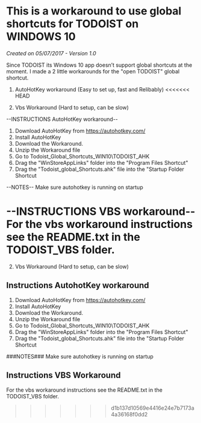 ﻿# This is a workaround to use global shortcuts for TODOIST on WINDOWS 10
*Created on 05/07/2017 - Version 1.0*

Since TODOIST its Windows 10 app doesn’t support global shortcuts at the moment. I made a 2 little workarounds for the "open TODOIST" global shortcut.

1. AutoHotKey workaround (Easy to set up, fast and Relibably)
<<<<<<< HEAD

2. Vbs Workaround (Hard to setup, can be slow)

--INSTRUCTIONS AutoHotKey workaround--
1. Download AutoHotKey from https://autohotkey.com/
2. Install AutoHotKey
3. Download the Workaround.
4. Unzip the Workaround file
5. Go to Todoist_Global_Shortcuts_WIN10\TODOIST_AHK
6. Drag the "WinStoreAppLinks" folder into the "Program Files Shortcut"
7. Drag the "Todoist_global_Shortcuts.ahk" file into the "Startup Folder Shortcut

--NOTES--
Make sure autohotkey is running on startup 

--INSTRUCTIONS VBS workaround--
For the vbs workaround instructions see the README.txt in the TODOIST_VBS folder.
=======
2. Vbs Workaround (Hard to setup, can be slow)

## Instructions AutohotKey workaround
1. Download AutoHotKey from https://autohotkey.com/
2. Install AutoHotKey
3. Download the Workaround.
4. Unzip the Workaround file
5. Go to Todoist_Global_Shortcuts_WIN10\TODOIST_AHK
6. Drag the "WinStoreAppLinks" folder into the "Program Files Shortcut"
7. Drag the "Todoist_global_Shortcuts.ahk" file into the "Startup Folder Shortcut

###NOTES###
Make sure autohotkey is running on startup 

## Instructions VBS Workaround
For the vbs workaround instructions see the README.txt in the TODOIST_VBS folder.
>>>>>>> d1b137d10569e4416e24e7b7173a4a36168f0dd2
